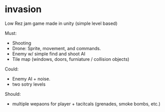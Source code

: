 # invasion
Low Rez jam game made in unity (simple level based)



Must:
- Shooting
- Drone: Sprite, movement, and commands.
- Enemy w/ simple find and shoot AI
- Tile map (windows, doors, furniature / collision objects)

Could:
- Enemy AI + noise.
- two sotry levels

Should:
- multiple wepaons for player + tacitcals (grenades, smoke bombs, etc.)

